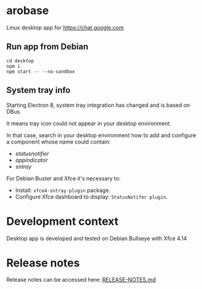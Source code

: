 # arobase
Linux desktop app for https://chat.google.com

## Run app from Debian

```
cd desktop
npm i
npm start -- --no-sandbox
```

## System tray info
 
Starting Electron 8, system tray integration has changed and is based on DBus.

It means tray icon could not appear in your desktop environment.

In that case, search in your desktop environment how to add and configure a component whose name could contain:
 * *statusnotifier*
 * *appindicator*
 * *sntray*

For Debian Buster and Xfce it's necessary to:
 * Install: `xfce4-sntray-plugin` package.
 * Configure Xfce dashboard to display: `StatusNotifer plugin`.
 
# Development context

Desktop app is developed and tested on Debian Bullseye with Xfce 4.14
 
# Release notes

Release notes can be accessed here: [RELEASE-NOTES.md](RELEASE-NOTES.md)
